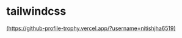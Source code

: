 # tailwindcss

[(https://github-profile-trophy.vercel.app/?username=nitishjha6519)](https://github.com/nitishjha6519/github-profile-trophy)
